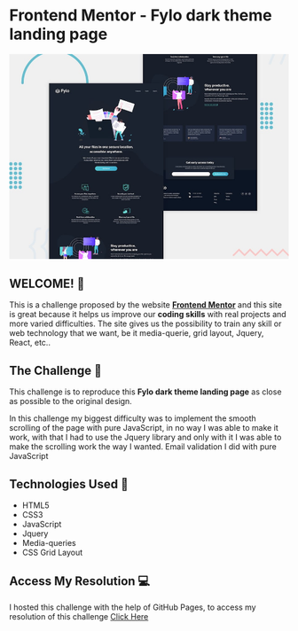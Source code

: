 # Frontend Mentor - Fylo dark theme landing page

![Design preview for the Fylo dark theme landing page challenge](./design/desktop-preview.jpg)

## WELCOME! 👋

This is a challenge proposed by the website **[Frontend Mentor](https://www.frontendmentor.io)** and this site is great because it helps us improve our **coding skills** with real projects and more varied difficulties. The site gives us the possibility to train any skill or web technology that we want, be it media-querie, grid layout, Jquery, React, etc..

## The Challenge 🎯

This challenge is to reproduce this **Fylo dark theme landing page** as close as possible to the original design.

In this challenge my biggest difficulty was to implement the smooth scrolling of the page with pure JavaScript, in no way I was able to make it work, with that I had to use the Jquery library and only with it I was able to make the scrolling work the way I wanted. Email validation I did with pure JavaScript

## Technologies Used 🧩

* HTML5
* CSS3
* JavaScript
* Jquery
* Media-queries
* CSS Grid Layout

## Access My Resolution 💻

   I hosted this challenge with the help of GitHub Pages, to access my resolution of this challenge [Click Here](https://samueloliveiraa.github.io/fylo-dark-theme-landing-page-master/)
